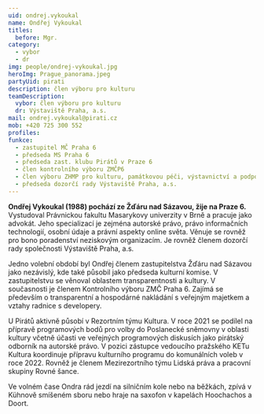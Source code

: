 ```yaml
---
uid: ondrej.vykoukal
name: Ondřej Vykoukal
titles:
  before: Mgr.
category: 
  - vybor
  - dr
img: people/ondrej-vykoukal.jpg
heroImg: Prague_panorama.jpeg
partyUid: pirati
description: člen výboru pro kulturu
teamDescription:
  vybor: člen výboru pro kulturu
  dr: Výstaviště Praha, a.s.
mail: ondrej.vykoukal@pirati.cz
mob: +420 725 300 552
profiles:
funkce:
  - zastupitel MČ Praha 6
  - předseda MS Praha 6
  - předseda zast. klubu Pirátů v Praze 6
  - člen kontrolního výboru ZMČP6
  - člen výboru ZHMP pro kulturu, památkovou péči, výstavnictví a podporu cestovního ruchu 
  - předseda dozorčí rady Výstaviště Praha, a.s.
---
```


**Ondřej Vykoukal (1988) pochází ze Žďáru nad Sázavou, žije na Praze 6.** Vystudoval Právnickou fakultu Masarykovy univerzity v Brně a pracuje jako advokát. Jeho specializací je zejména autorské právo, právo informačních technologií, osobní údaje a právní aspekty online světa. Věnuje se rovněž pro bono poradenství neziskovým organizacím. Je rovněž členem dozorčí rady společnosti Výstaviště Praha, a.s.

Jedno volební období byl Ondřej členem zastupitelstva Žďáru nad Sázavou jako nezávislý, kde také působil jako předseda kulturní komise. V zastupitelstvu se věnoval oblastem transparentnosti a kultury. V současnosti je členem Kontrolního výboru ZMČ Praha 6. Zajímá se především o transparentní a hospodárné nakládání s veřejným majetkem a vztahy radnice s developery.

U Pirátů aktivně působí v Rezortním týmu Kultura. V roce 2021 se podílel na přípravě programových bodů pro volby do Poslanecké sněmovny v oblasti kultury včetně účasti ve veřejných programových diskusích jako pirátský odborník na autorské právo. V pozici zástupce vedoucího pražského KETu Kultura koordinuje přípravu kulturního programu do komunálních voleb v roce 2022. Rovněž je členem Mezirezortního týmu Lidská práva a pracovní skupiny Rovné šance.

Ve volném čase Ondra rád jezdí na silničním kole nebo na běžkách, zpívá v Kühnově smíšeném sboru nebo hraje na saxofon v kapelách Hoochachos a Doort.
